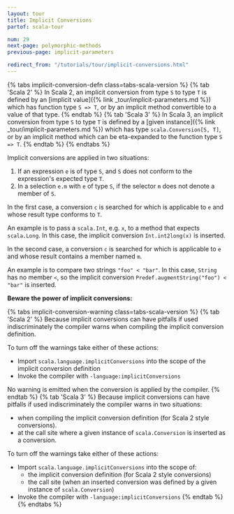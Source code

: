 ```yaml
---
layout: tour
title: Implicit Conversions
partof: scala-tour

num: 29
next-page: polymorphic-methods
previous-page: implicit-parameters

redirect_from: "/tutorials/tour/implicit-conversions.html"
---
```


{% tabs implicit-conversion-defn class=tabs-scala-version %}
{% tab 'Scala 2' %}
In Scala 2, an implicit conversion from type `S` to type `T` is defined by an [implicit value]({% link _tour/implicit-parameters.md %}) which has function type `S => T`, or by an implicit method convertible to a value of that type.
{% endtab %}
{% tab 'Scala 3' %}
In Scala 3, an implicit conversion from type `S` to type `T` is defined by a [given instance]({% link _tour/implicit-parameters.md %}) which has type `scala.Conversion[S, T]`, or by an implicit method which can be eta-expanded to the function type `S => T`.
{% endtab %}
{% endtabs %}

Implicit conversions are applied in two situations:

1. If an expression `e` is of type `S`, and `S` does not conform to the expression's expected type `T`.
2. In a selection `e.m` with `e` of type `S`, if the selector `m` does not denote a member of `S`.

In the first case, a conversion `c` is searched for which is applicable to `e` and whose result type conforms to `T`.

An example is to pass a `scala.Int`, e.g. `x`, to a method that expects `scala.Long`. In this case, the implicit conversion `Int.int2long(x)` is inserted.


In the second case, a conversion `c` is searched for which is applicable to `e` and whose result contains a member named `m`.

An example is to compare two strings `"foo" < "bar"`. In this case, `String` has no member `<`, so the implicit conversion `Predef.augmentString("foo") < "bar"` is inserted.

**Beware the power of implicit conversions:**

{% tabs implicit-conversion-warning class=tabs-scala-version %}
{% tab 'Scala 2' %}
Because implicit conversions can have pitfalls if used indiscriminately the compiler warns when compiling the implicit conversion definition.

To turn off the warnings take either of these actions:

* Import `scala.language.implicitConversions` into the scope of the implicit conversion definition
* Invoke the compiler with `-language:implicitConversions`

No warning is emitted when the conversion is applied by the compiler.
{% endtab %}
{% tab 'Scala 3' %}
Because implicit conversions can have pitfalls if used indiscriminately the compiler warns in two situations:
- when compiling the implicit conversion definition (for Scala 2 style conversions).
- at the call site where a given instance of `scala.Conversion` is inserted as a conversion.

To turn off the warnings take either of these actions:

- Import `scala.language.implicitConversions` into the scope of:
  - the implicit conversion definition (for Scala 2 style conversions)
  - the call site (when an inserted conversion was defined by a given instance of `scala.Conversion`)
- Invoke the compiler with `-language:implicitConversions`
{% endtab %}
{% endtabs %}
